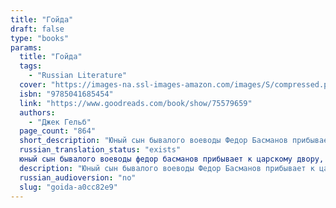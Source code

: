 ```yaml
---
title: "Гойда"
draft: false
type: "books"
params:
  title: "Гойда"
  tags:
    - "Russian Literature"
  cover: "https://images-na.ssl-images-amazon.com/images/S/compressed.photo.goodreads.com/books/1672870305i/75579659.jpg"
  isbn: "9785041685454"
  link: "https://www.goodreads.com/book/show/75579659"
  authors:
    - "Джек Гельб"
  page_count: "864"
  short_description: "Юный сын бывалого воеводы Федор Басманов прибывает к царскому двору, чтобы служить государю словом и делом. Страна разрывается на части: воля владыки все больше вызывает сомнение у народа, а..."
  russian_translation_status: "exists"
  юный сын бывалого воеводы федор басманов прибывает к царскому двору, чтобы служить государю словом и делом. страна разрывается на части: "воля владыки все больше вызывает сомнение у народа, а опричники сеют страх и смерть, где бы не ступала их нога. Федору предстоит принять правила игры и выжить во всепоглощающем пламени жестокости и насилия. Сможет ли он сохранить свою душу или нет ей места в столь жутком мире царской воли?"
  description: "Юный сын бывалого воеводы Федор Басманов прибывает к царскому двору, чтобы служить государю словом и делом. Страна разрывается на части: воля владыки все больше вызывает сомнение у народа, а опричники сеют страх и смерть, где бы не ступала их нога. Федору предстоит принять правила игры и выжить во всепоглощающем пламени жестокости и насилия. Сможет ли он сохранить свою душу или нет ей места в столь жутком мире царской воли?"
  russian_audioversion: "no"
  slug: "goida-a0cc82e9"
---
```

